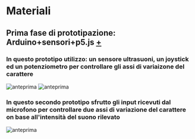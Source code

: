 # Materiali
## Prima fase di prototipazione: Arduino+sensori+p5.js [+](https://editor.p5js.org/gr.ace/sketches/kET-pmdYl) ##
### In questo prototipo utilizzo: un sensore ultrasuoni, un joystick ed un potenziometro per controllare gli assi di variaizone del carattere ###


![anteprima](https://i.imgur.com/WY9OleR.png)
![anteprima](https://i.imgur.com/B56wCnq.png)

### In questo secondo prototipo sfrutto gli input ricevuti dal microfono per controllare due assi di variazione del carattere on base all'intensità del suono rilevato ###


![anteprima](https://i.imgur.com/IQHQlBn.gif)





